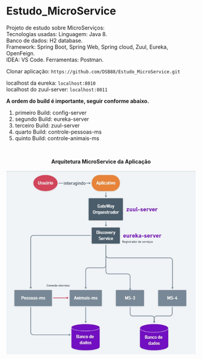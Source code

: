 # Estudo_MicroService
Projeto de estudo sobre MicroServiços:<br>
Tecnologias usadas:
Linguagem: Java 8.<br>
Banco de dados: H2 database.<br>
Framework: Spring Boot, Spring Web, Spring cloud, Zuul, Eureka, OpenFeign.<br>
IDEA: VS Code.
Ferramentas: Postman.

Clonar aplicação: `https://github.com/DSB88/Estudo_MicroService.git`<br>

localhost da eureka: `localhost:8010`<br>
localhost do zuul-server: `localhost:8011`<br>

<strong>A ordem do build é importante, seguir conforme abaixo. </strong><br>
1. primeiro Build: config-server
2. segundo Build: eureka-server
3. terceiro Build: zuul-server
4. quarto Build: controle-pessoas-ms
5. quinto Build: controle-animais-ms<br>
<br>
<p align="center"><strong>Arquitetura MicroService da Aplicação</strong></p>

<img align="center" src="Microservicos/arquitetura/arquitetura-ms.JPG" />
